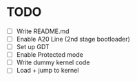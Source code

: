 # TODO

- [ ] Write README.md
- [ ] Enable A20 Line (2nd stage bootloader)
- [ ] Set up GDT
- [ ] Enable Protected mode
- [ ] Write dummy kernel code
- [ ] Load + jump to kernel
